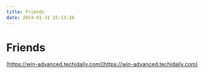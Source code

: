```yaml
---
title: Friends
date: 2024-01-31 15:13:18
---
```


# Friends

[https://win-advanced.techidaily.com](https://win-advanced.techidaily.com)